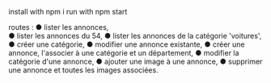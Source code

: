 install with npm i
run with npm start

routes : 
● lister les annonces,  
● lister les annonces du 54,
● lister les annonces de la catégorie 'voitures',
● créer une catégorie,
● modifier une annonce existante,
● créer une annonce, l'associer à une catégorie et un département,
● modifier la catégorie d'une annonce,
● ajouter une image à une annonce,
● supprimer une annonce et toutes les images associées.